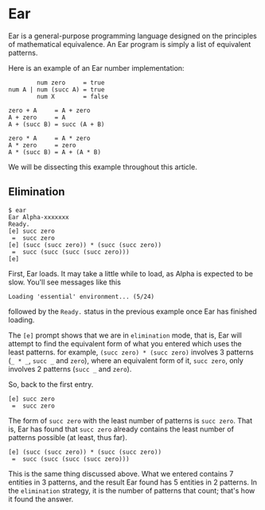 # Ear

Ear is a general-purpose programming language designed on the principles of
mathematical equivalence. An Ear program is simply a list of equivalent
patterns.

Here is an example of an Ear number implementation:

            num zero     = true
    num A | num (succ A) = true
            num X        = false

    zero + A     = A + zero
    A + zero     = A
    A + (succ B) = succ (A + B)

    zero * A     = A * zero
    A * zero     = zero
    A * (succ B) = A + (A * B)

We  will  be dissecting this example  throughout  this article.

## Elimination

    $ ear
    Ear Alpha-xxxxxxx
    Ready.
    [e] succ zero
     =  succ zero
    [e] (succ (succ zero)) * (succ (succ zero))
     =  succ (succ (succ (succ zero)))
    [e]

First, Ear loads. It may take a little while to load, as Alpha is expected to
be slow. You'll see messages like this

    Loading 'essential' environment... (5/24)

followed by the `Ready.` status in the previous example once Ear has finished
loading.

The `[e]` prompt shows that we are in `elimination` mode, that is, Ear will
attempt to find the equivalent form of what you entered which uses the least
patterns. for example, `(succ zero) * (succ zero)` involves 3 patterns
(`_ * _`, `succ _` and `zero`), where an equivalent form of it, `succ zero`,
only involves 2 patterns (`succ _` and `zero`).

So, back to the first entry.

    [e] succ zero
     =  succ zero

The form of `succ zero` with the least number of patterns is `succ zero`. That
is, Ear has found that `succ zero` already contains the least number of
patterns possible (at least, thus far).

    [e] (succ (succ zero)) * (succ (succ zero))
     =  succ (succ (succ (succ zero)))

This is the same thing discussed above. What we entered contains 7 entities in
3 patterns, and the result Ear found has 5 entities in 2 patterns. In the
`elimination` strategy, it is the number of patterns that count; that's how it
found the answer.
